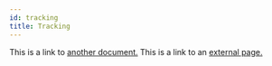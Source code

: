 ```yaml
---
id: tracking
title: Tracking
---
```


This is a link to [another document.](api/hooks.md) This is a link to an [external page.](http://www.example.com/)
